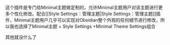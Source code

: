 这个插件是专门给Minimal主题做定制的，允许Minimal主题用户对该主题进行更多个性化修改。配合[[Style Settings：管理主题|Style Settings：管理主题]]插件，Minimal主题用户几乎可以实现对Obsidian整个外观的任何细节进行修改，所以我也选择了Minimal主题 + Style Settings +Minimal Theme Settings组合

其他就没什么了